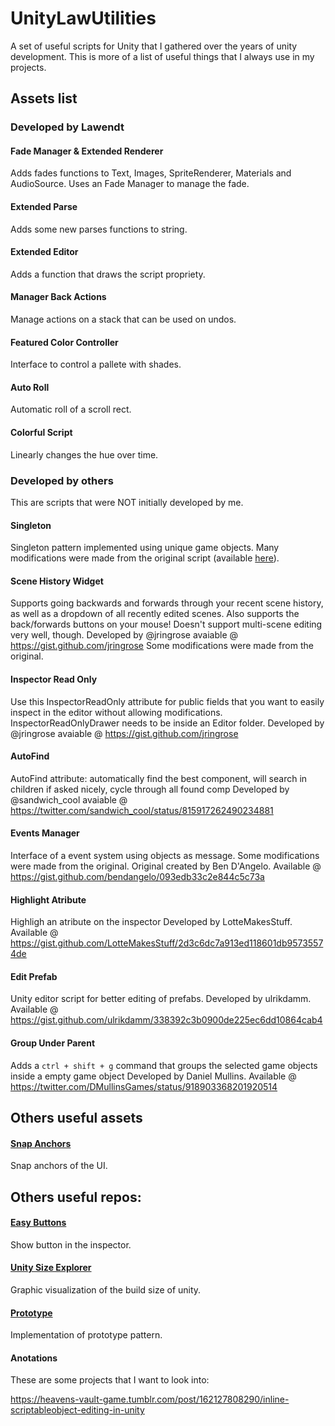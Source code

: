 # UnityLawUtilities
A set of useful scripts for Unity that I gathered over the years of unity development. 
This is more of a list of useful things that I always use in my projects.

## Assets list

### Developed by Lawendt

#### Fade Manager & Extended Renderer
Adds fades functions to Text, Images, SpriteRenderer, Materials and AudioSource.
Uses an Fade Manager to manage the fade.

#### Extended Parse
Adds some new parses functions to string.

#### Extended Editor
Adds a function that draws the script propriety.

#### Manager Back Actions
Manage actions on a stack that can be used on undos.

#### Featured Color Controller
Interface to control a pallete with shades.

#### Auto Roll
Automatic roll of a scroll rect.

#### Colorful Script
Linearly changes the hue over time.

### Developed by others
This are scripts that were NOT initially developed by me.

#### Singleton
Singleton pattern implemented using unique game objects.
Many modifications were made from the original script (available [here](http://wiki.unity3d.com/index.php/Singleton)).

#### Scene History Widget
Supports going backwards and forwards through your recent scene history, as well as a dropdown of all recently edited scenes. Also supports the back/forwards buttons on your mouse! Doesn't support multi-scene editing very well, though.
Developed by @jringrose
avaiable @ https://gist.github.com/jringrose
Some modifications were made from the original.

#### Inspector Read Only
Use this InspectorReadOnly attribute for public fields that you want to easily inspect in the editor without allowing modifications. InspectorReadOnlyDrawer needs to be inside an Editor folder.
Developed by @jringrose
avaiable @ https://gist.github.com/jringrose

#### AutoFind
AutoFind attribute: automatically find the best component, will search in children if asked nicely, cycle through all found comp
Developed by @sandwich_cool
avaiable @ https://twitter.com/sandwich_cool/status/815917262490234881

#### Events Manager
Interface of a event system using objects as message.
Some modifications were made from the original.
Original created by Ben D'Angelo. 
Available @ https://gist.github.com/bendangelo/093edb33c2e844c5c73a

#### Highlight Atribute
Highligh an atribute on the inspector
Developed by LotteMakesStuff.
Available @ https://gist.github.com/LotteMakesStuff/2d3c6dc7a913ed118601db95735574de

#### Edit Prefab
Unity editor script for better editing of prefabs.
Developed by ulrikdamm.
Available @ https://gist.github.com/ulrikdamm/338392c3b0900de225ec6dd10864cab4

#### Group Under Parent
Adds a `ctrl + shift + g` command that groups the selected game objects inside a empty game object 
Developed by Daniel Mullins.
Available @ https://twitter.com/DMullinsGames/status/918903368201920514


## Others useful assets
#### [Snap Anchors](https://assetstore.unity.com/packages/tools/gui/snap-anchors-69856)
Snap anchors of the UI.

## Others useful repos:
#### [Easy Buttons](https://github.com/madsbangh/EasyButtons)
Show button in the inspector.

#### [Unity Size Explorer](https://github.com/aschearer/unitysizeexplorer)
Graphic visualization of the build size of unity.

#### [Prototype](https://github.com/inkle/prototype)
Implementation of prototype pattern.



#### Anotations

These are some projects that I want to look into:

https://heavens-vault-game.tumblr.com/post/162127808290/inline-scriptableobject-editing-in-unity


